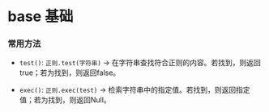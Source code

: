 # base 基础

### 常用方法

* `test()`: `正则.test(字符串)` -> 在字符串查找符合正则的内容。若找到，则返回true；若为找到，则返回false。

* `exec()`: `正则.exec(test)` -> 检索字符串中的指定值。若找到，则返回指定值；若为找到，则返回Null。




